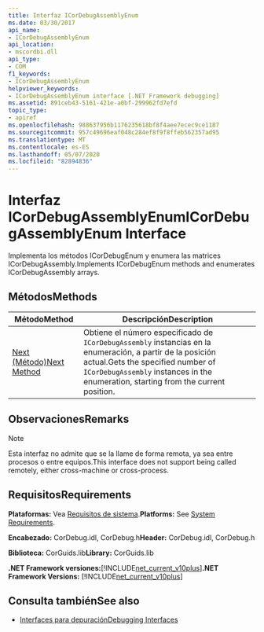 ```yaml
---
title: Interfaz ICorDebugAssemblyEnum
ms.date: 03/30/2017
api_name:
- ICorDebugAssemblyEnum
api_location:
- mscordbi.dll
api_type:
- COM
f1_keywords:
- ICorDebugAssemblyEnum
helpviewer_keywords:
- ICorDebugAssemblyEnum interface [.NET Framework debugging]
ms.assetid: 891ceb43-5161-421e-a0bf-299962fd7efd
topic_type:
- apiref
ms.openlocfilehash: 988637956b1176235618bf8f4aee7ecec9ce1187
ms.sourcegitcommit: 957c49696eaf048c284ef8f9f8ffeb562357ad95
ms.translationtype: MT
ms.contentlocale: es-ES
ms.lasthandoff: 05/07/2020
ms.locfileid: "82894836"
---
```

# <a name="icordebugassemblyenum-interface"></a><span data-ttu-id="798fb-102">Interfaz ICorDebugAssemblyEnum</span><span class="sxs-lookup"><span data-stu-id="798fb-102">ICorDebugAssemblyEnum Interface</span></span>

<span data-ttu-id="798fb-103">Implementa los métodos ICorDebugEnum y enumera las matrices ICorDebugAssembly.</span><span class="sxs-lookup"><span data-stu-id="798fb-103">Implements ICorDebugEnum methods and enumerates ICorDebugAssembly arrays.</span></span>  
  
## <a name="methods"></a><span data-ttu-id="798fb-104">Métodos</span><span class="sxs-lookup"><span data-stu-id="798fb-104">Methods</span></span>  
  
|<span data-ttu-id="798fb-105">Método</span><span class="sxs-lookup"><span data-stu-id="798fb-105">Method</span></span>|<span data-ttu-id="798fb-106">Descripción</span><span class="sxs-lookup"><span data-stu-id="798fb-106">Description</span></span>|  
|------------|-----------------|  
|[<span data-ttu-id="798fb-107">Next (Método)</span><span class="sxs-lookup"><span data-stu-id="798fb-107">Next Method</span></span>](icordebugassemblyenum-next-method.md)|<span data-ttu-id="798fb-108">Obtiene el número especificado de `ICorDebugAssembly` instancias en la enumeración, a partir de la posición actual.</span><span class="sxs-lookup"><span data-stu-id="798fb-108">Gets the specified number of `ICorDebugAssembly` instances in the enumeration, starting from the current position.</span></span>|  
  
## <a name="remarks"></a><span data-ttu-id="798fb-109">Observaciones</span><span class="sxs-lookup"><span data-stu-id="798fb-109">Remarks</span></span>  
  
> [!NOTE]
> <span data-ttu-id="798fb-110">Esta interfaz no admite que se la llame de forma remota, ya sea entre procesos o entre equipos.</span><span class="sxs-lookup"><span data-stu-id="798fb-110">This interface does not support being called remotely, either cross-machine or cross-process.</span></span>  
  
## <a name="requirements"></a><span data-ttu-id="798fb-111">Requisitos</span><span class="sxs-lookup"><span data-stu-id="798fb-111">Requirements</span></span>  
 <span data-ttu-id="798fb-112">**Plataformas:** Vea [Requisitos de sistema](../../get-started/system-requirements.md).</span><span class="sxs-lookup"><span data-stu-id="798fb-112">**Platforms:** See [System Requirements](../../get-started/system-requirements.md).</span></span>  
  
 <span data-ttu-id="798fb-113">**Encabezado:** CorDebug.idl, CorDebug.h</span><span class="sxs-lookup"><span data-stu-id="798fb-113">**Header:** CorDebug.idl, CorDebug.h</span></span>  
  
 <span data-ttu-id="798fb-114">**Biblioteca:** CorGuids.lib</span><span class="sxs-lookup"><span data-stu-id="798fb-114">**Library:** CorGuids.lib</span></span>  
  
 <span data-ttu-id="798fb-115">**.NET Framework versiones:**[!INCLUDE[net_current_v10plus](../../../../includes/net-current-v10plus-md.md)]</span><span class="sxs-lookup"><span data-stu-id="798fb-115">**.NET Framework Versions:** [!INCLUDE[net_current_v10plus](../../../../includes/net-current-v10plus-md.md)]</span></span>  
  
## <a name="see-also"></a><span data-ttu-id="798fb-116">Consulta también</span><span class="sxs-lookup"><span data-stu-id="798fb-116">See also</span></span>

- [<span data-ttu-id="798fb-117">Interfaces para depuración</span><span class="sxs-lookup"><span data-stu-id="798fb-117">Debugging Interfaces</span></span>](debugging-interfaces.md)

